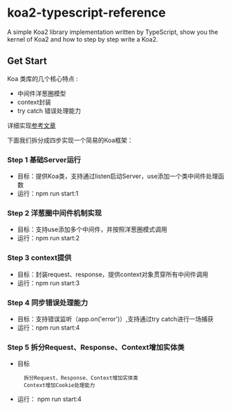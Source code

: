 # koa2-typescript-reference

A simple Koa2 library implementation written by TypeScript, show you the kernel of Koa2 and how to step by step write a Koa2.

## Get Start

Koa 类库的几个核心特点 : 

* 中间件洋葱圈模型
* context封装
* try catch 错误处理能力

详细实现[参考文章](https://github.com/rrd-fe/blog/blob/master/nodejs/koa2-implementation.md)

下面我们拆分成四步实现一个简易的Koa框架：

### Step 1 基础Server运行

* 目标：提供Koa类，支持通过listen启动Server，use添加一个类中间件处理函数
* 运行：npm run start:1

### Step 2 洋葱圈中间件机制实现

* 目标：支持use添加多个中间件，并按照洋葱圈模式调用
* 运行：npm run start:2

### Step 3 context提供

* 目标：封装request、response，提供context对象贯穿所有中间件调用
* 运行：npm run start:3

### Step 4 同步错误处理能力

* 目标：支持错误监听（app.on('error')）,支持通过try catch进行一场捕获
* 运行：npm run start:4

### Step 5 拆分Request、Response、Context增加实体类

* 目标

        拆分Request、Response、Context增加实体类
        Context增加Cookie处理能力

* 运行： npm run start:4

